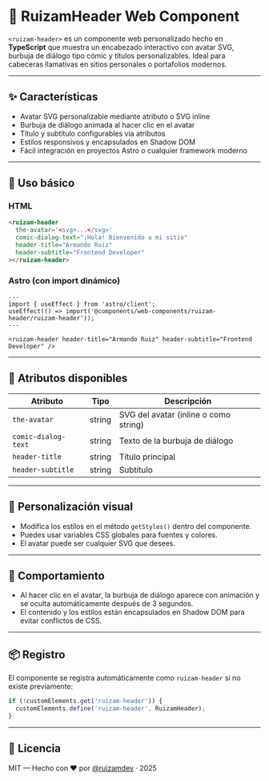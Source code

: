 # 👤 RuizamHeader Web Component

`<ruizam-header>` es un componente web personalizado hecho en **TypeScript** que muestra un encabezado interactivo con avatar SVG, burbuja de diálogo tipo cómic y títulos personalizables. Ideal para cabeceras llamativas en sitios personales o portafolios modernos.

---

## ✨ Características

- Avatar SVG personalizable mediante atributo o SVG inline
- Burbuja de diálogo animada al hacer clic en el avatar
- Título y subtítulo configurables vía atributos
- Estilos responsivos y encapsulados en Shadow DOM
- Fácil integración en proyectos Astro o cualquier framework moderno

---

## 🚀 Uso básico

### HTML

```html
<ruizam-header
  the-avatar='<svg>...</svg>'
  comic-dialog-text="¡Hola! Bienvenido a mi sitio"
  header-title="Armando Ruiz"
  header-subtitle="Frontend Developer"
></ruizam-header>
```

### Astro (con import dinámico)

```astro
---
import { useEffect } from 'astro/client';
useEffect(() => import('@components/web-components/ruizam-header/ruizam-header'));
---

<ruizam-header header-title="Armando Ruiz" header-subtitle="Frontend Developer" />
```

---

## 🧩 Atributos disponibles

| Atributo            | Tipo   | Descripción                                 |
|---------------------|--------|---------------------------------------------|
| `the-avatar`        | string | SVG del avatar (inline o como string)       |
| `comic-dialog-text` | string | Texto de la burbuja de diálogo              |
| `header-title`      | string | Título principal                            |
| `header-subtitle`   | string | Subtítulo                                   |

---

## 🎨 Personalización visual

- Modifica los estilos en el método `getStyles()` dentro del componente.
- Puedes usar variables CSS globales para fuentes y colores.
- El avatar puede ser cualquier SVG que desees.

---

## 🧠 Comportamiento

- Al hacer clic en el avatar, la burbuja de diálogo aparece con animación y se oculta automáticamente después de 3 segundos.
- El contenido y los estilos están encapsulados en Shadow DOM para evitar conflictos de CSS.

---

## 📦 Registro

El componente se registra automáticamente como `ruizam-header` si no existe previamente:

```ts
if (!customElements.get('ruizam-header')) {
  customElements.define('ruizam-header', RuizamHeader);
}
```

---

## 🪪 Licencia

MIT — Hecho con ❤️ por [@ruizamdev](https://github.com/ruizamdev) · 2025
